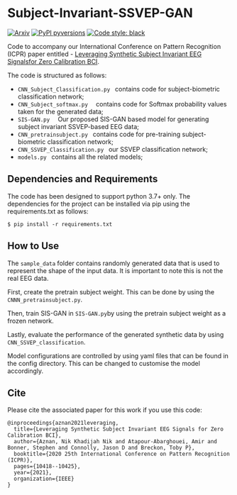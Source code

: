 # Subject-Invariant-SSVEP-GAN

[![Arxiv](https://img.shields.io/badge/ArXiv-2112.06567-orange.svg)](https://arxiv.org/abs/2007.11544)
[![PyPI pyversions](https://img.shields.io/pypi/pyversions/pykeen)](https://img.shields.io/pypi/pyversions/pykeen)
[![Code style: black](https://img.shields.io/badge/code%20style-black-000000.svg)](https://github.com/psf/black)

Code to accompany our International Conference on Pattern Recognition (ICPR) paper entitled -
[Leveraging Synthetic Subject Invariant EEG Signalsfor Zero Calibration BCI](https://arxiv.org/pdf/2007.11544.pdf).

The code is structured as follows:

- `CNN_Subject_Classification.py ` contains code for subject-biometric classification network;
- `CNN_Subject_softmax.py  ` contains code for Softmax probability values taken for the generated data;
- `SIS-GAN.py  ` Our proposed SIS-GAN based model for generating subject invariant SSVEP-based EEG data;
- `CNN_pretrainsubject.py ` contains code for pre-training subject-biometric classification network;
- `CNN_SSVEP_Classification.py ` our SSVEP classification network;
- `models.py ` contains all the related models;

## Dependencies and Requirements
The code has been designed to support python 3.7+ only. The dependencies for the project can be installed via pip using the requirements.txt as follows:

```shell
$ pip install -r requirements.txt
```
## How to Use
The ```sample_data``` folder contains randomly generated data that is used to represent the shape of the input data. It is important to note this is not the real EEG data.

First, create the pretrain subject weight. This can be done by using the ```CNNN_pretrainsubject.py```.

Then, train SIS-GAN in ```SIS-GAN.py```by using the pretrain subject weight as a frozen network.

Lastly, evaluate the performance of the generated synthetic data by using ```CNN_SSVEP_classification```.

Model configurations are controlled by using yaml files that can be found in the config directory. This can be changed to customise the model accordingly.

## Cite

Please cite the associated paper for this work if you use this code:

```
@inproceedings{aznan2021leveraging,
  title={Leveraging Synthetic Subject Invariant EEG Signals for Zero Calibration BCI},
  author={Aznan, Nik Khadijah Nik and Atapour-Abarghouei, Amir and Bonner, Stephen and Connolly, Jason D and Breckon, Toby P},
  booktitle={2020 25th International Conference on Pattern Recognition (ICPR)},
  pages={10418--10425},
  year={2021},
  organization={IEEE}
}
```
